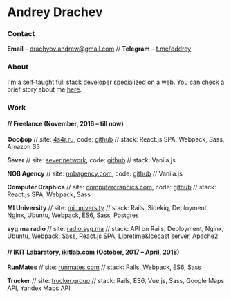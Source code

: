 Andrey Drachev
====================

### Contact
**Email** – [drachyov.andrew@gmail.com](drachyov.andrew@gmail.com) //
**Telegram** –  [t.me/dddrey](http://t.me/dddrey)

### About
I'm a self-taught full stack developer specialized on a web. You can check a brief story about me [here](https://generationp.themoscowtimes.com/andrei/).

### Work
#### // Freelance (November, 2016 – till now)
**Фосфор** // site: [4s4r.ru](http://4s4r.ru/), code: [github](https://github.com/4s4r/4s4r.github.io/tree/develop)
// stack: React.js SPA, Webpack, Sass, Amazon S3

**Sever** // site: [sever.network](http://sever.network/), code: [github](https://github.com/sever-token/sever-token.github.io)
// stack: Vanila.js

**NOB Agency** // site: [nobagency.com](http://nobagency.com/), code: [github](https://github.com/nobagency/nobagency.github.io)
// Vanila.js

**Computer Craphics** // site: [computercraphics.com](http://computercraphics.com/), code: [github](https://github.com/ComputerCraphics/computercraphics.github.io)
// stack: React.js SPA, Webpack, Sass

**MI University** // site: [mi.university](https://mi.university/)
// stack: Rails, Sidekiq, Deployment, Nginx, Ubuntu, Webpack, ES6, Sass, Postgres

**syg.ma radio** // site: [radio.syg.ma](https://radio.syg.ma/)
// stack: API on Rails, Deployment, Nginx, Ubuntu, Webpack, Sass, React.js SPA, Libretime&Icecast server, Apache2

#### // IKIT Labaratory, [ikitlab.com](https://ikitlab.com/) (October, 2017 – April, 2018)
**RunMates** // site: [runmates.com](https://runmates.com/)
// stack: Rails, Webpack, ES6, Sass

**Trucker** // site: [trucker.group](https://www.trucker.group/)
// stack: Rails, ES6, Vue.js, Sass, Google Maps API, Yandex Maps API
